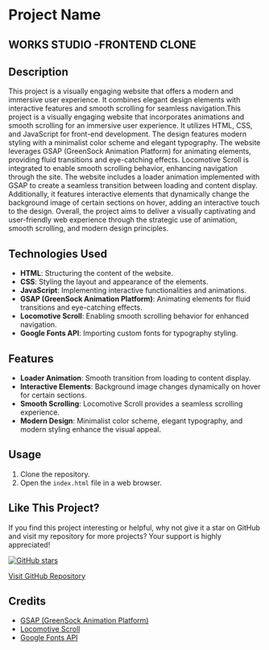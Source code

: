 # Project Name

## WORKS STUDIO -FRONTEND CLONE

## Description

This project is a visually engaging website that offers a modern and immersive user experience. It combines elegant design elements with interactive features and smooth scrolling for seamless navigation.This project is a visually engaging website that incorporates animations and smooth scrolling for an immersive user experience. It utilizes HTML, CSS, and JavaScript for front-end development. The design features modern styling with a minimalist color scheme and elegant typography.
The website leverages GSAP (GreenSock Animation Platform) for animating elements, providing fluid transitions and eye-catching effects. Locomotive Scroll is integrated to enable smooth scrolling behavior, enhancing navigation through the site.
The website includes a loader animation implemented with GSAP to create a seamless transition between loading and content display. Additionally, it features interactive elements that dynamically change the background image of certain sections on hover, adding an interactive touch to the design.
Overall, the project aims to deliver a visually captivating and user-friendly web experience through the strategic use of animation, smooth scrolling, and modern design principles.

## Technologies Used

- **HTML**: Structuring the content of the website.
- **CSS**: Styling the layout and appearance of the elements.
- **JavaScript**: Implementing interactive functionalities and animations.
- **GSAP (GreenSock Animation Platform)**: Animating elements for fluid transitions and eye-catching effects.
- **Locomotive Scroll**: Enabling smooth scrolling behavior for enhanced navigation.
- **Google Fonts API**: Importing custom fonts for typography styling.

## Features

- **Loader Animation**: Smooth transition from loading to content display.
- **Interactive Elements**: Background image changes dynamically on hover for certain sections.
- **Smooth Scrolling**: Locomotive Scroll provides a seamless scrolling experience.
- **Modern Design**: Minimalist color scheme, elegant typography, and modern styling enhance the visual appeal.

## Usage

1. Clone the repository.
2. Open the `index.html` file in a web browser.

## Like This Project?

If you find this project interesting or helpful, why not give it a star on GitHub and visit my repository for more projects? Your support is highly appreciated!

[![GitHub stars](https://img.shields.io/github/stars/SSaurabhShirbhate/WorkStudio.svg?style=social&label=Star&maxAge=2592000)](https://github.com/SSaurabhShirbhate/WorkStudio/stargazers)

[Visit GitHub Repository](https://github.com/SSaurabhShirbhate/WorkStudio/)

## Credits

- [GSAP (GreenSock Animation Platform)](https://greensock.com/gsap/)
- [Locomotive Scroll](https://locomotivemtl.github.io/locomotive-scroll/)
- [Google Fonts API](https://developers.google.com/fonts/)

<!-- - [Orriginal Website]((https://works.studio/)) -->
